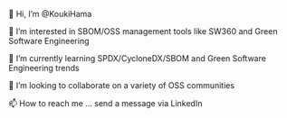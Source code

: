 👋 Hi, I’m @KoukiHama

👀 I’m interested in SBOM/OSS management tools like SW360 and Green Software Engineering

🌱 I’m currently learning SPDX/CycloneDX/SBOM and Green Software Engineering trends

💞️ I’m looking to collaborate on a variety of OSS communities

📫 How to reach me … send a message via LinkedIn

<!---
KoukiHama/KoukiHama is a ✨ special ✨ repository because its `README.md` (this file) appears on your GitHub profile.
You can click the Preview link to take a look at your changes.
--->
